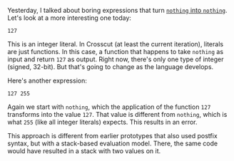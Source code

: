 Yesterday, I talked about boring expressions that turn
[`nothing` into `nothing`](/daily/2025-02-17). Let's look at a more interesting
one today:

```
127
```

This is an integer literal. In Crosscut (at least the current iteration),
literals are just functions. In this case, a function that happens to take
`nothing` as input and return `127` as output. Right now, there's only one type
of integer (signed, 32-bit). But that's going to change as the language
develops.

Here's another expression:

```
127 255
```

Again we start with `nothing`, which the application of the function `127`
transforms into the value `127`. That value is different from `nothing`, which
is what `255` (like all integer literals) expects. This results in an error.

This approach is different from earlier prototypes that also used postfix
syntax, but with a stack-based evaluation model. There, the same code would have
resulted in a stack with two values on it.
